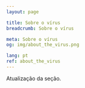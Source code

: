 ```yaml
---
layout: page

title: Sobre o vírus
breadcrumb: Sobre o vírus

meta: Sobre o vírus
og: img/about_the_virus.png

lang: pt
ref: about_the_virus
---
```


Atualização da seção.
